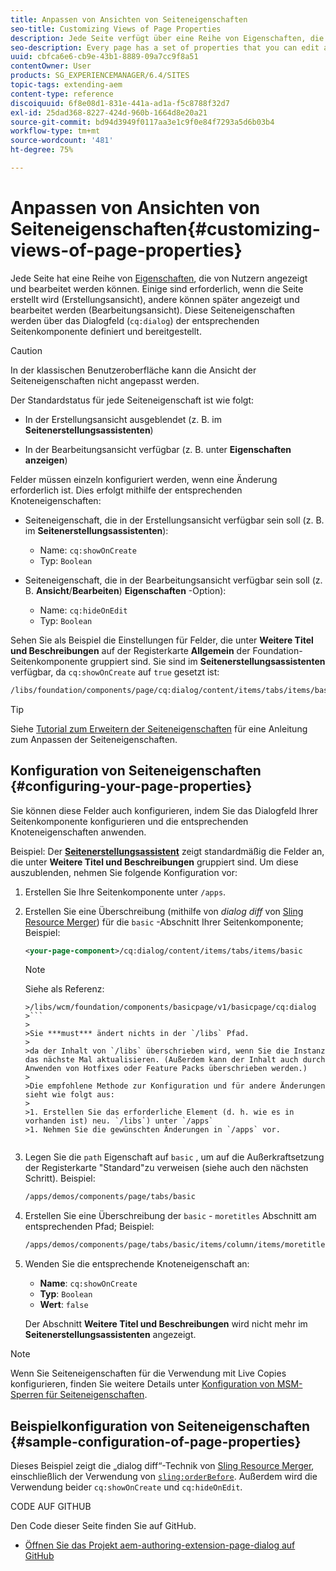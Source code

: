 ```yaml
---
title: Anpassen von Ansichten von Seiteneigenschaften
seo-title: Customizing Views of Page Properties
description: Jede Seite verfügt über eine Reihe von Eigenschaften, die Sie nach Bedarf bearbeiten können.
seo-description: Every page has a set of properties that you can edit as required
uuid: cbfca6e6-cb9e-43b1-8889-09a7cc9f8a51
contentOwner: User
products: SG_EXPERIENCEMANAGER/6.4/SITES
topic-tags: extending-aem
content-type: reference
discoiquuid: 6f8e08d1-831e-441a-ad1a-f5c8788f32d7
exl-id: 25dad368-8227-424d-960b-1664d8e20a21
source-git-commit: bd94d3949f0117aa3e1c9f0e84f7293a5d6b03b4
workflow-type: tm+mt
source-wordcount: '481'
ht-degree: 75%

---
```


# Anpassen von Ansichten von Seiteneigenschaften{#customizing-views-of-page-properties}

Jede Seite hat eine Reihe von [Eigenschaften](/help/sites-authoring/editing-page-properties.md), die von Nutzern angezeigt und bearbeitet werden können. Einige sind erforderlich, wenn die Seite erstellt wird (Erstellungsansicht), andere können später angezeigt und bearbeitet werden (Bearbeitungsansicht). Diese Seiteneigenschaften werden über das Dialogfeld (`cq:dialog`) der entsprechenden Seitenkomponente definiert und bereitgestellt.

>[!CAUTION]
>
>In der klassischen Benutzeroberfläche kann die Ansicht der Seiteneigenschaften nicht angepasst werden.

Der Standardstatus für jede Seiteneigenschaft ist wie folgt:

* In der Erstellungsansicht ausgeblendet (z. B. im **Seitenerstellungsassistenten**)

* In der Bearbeitungsansicht verfügbar (z. B. unter **Eigenschaften anzeigen**)

Felder müssen einzeln konfiguriert werden, wenn eine Änderung erforderlich ist. Dies erfolgt mithilfe der entsprechenden Knoteneigenschaften:

* Seiteneigenschaft, die in der Erstellungsansicht verfügbar sein soll (z. B. im **Seitenerstellungsassistenten**):

   * Name: `cq:showOnCreate`
   * Typ: `Boolean`

* Seiteneigenschaft, die in der Bearbeitungsansicht verfügbar sein soll (z. B. **Ansicht**/**Bearbeiten**) **Eigenschaften** -Option):

   * Name: `cq:hideOnEdit`
   * Typ: `Boolean`

Sehen Sie als Beispiel die Einstellungen für Felder, die unter **Weitere Titel und Beschreibungen** auf der Registerkarte **Allgemein** der Foundation-Seitenkomponente gruppiert sind. Sie sind im **Seitenerstellungsassistenten** verfügbar, da `cq:showOnCreate` auf `true` gesetzt ist:

```xml
/libs/foundation/components/page/cq:dialog/content/items/tabs/items/basic/items/column/items/moretitles
```

>[!TIP]
>
>Siehe [Tutorial zum Erweitern der Seiteneigenschaften](https://docs.adobe.com/content/help/en/experience-manager-learn/sites/developing/page-properties-technical-video-develop.html) für eine Anleitung zum Anpassen der Seiteneigenschaften.

## Konfiguration von Seiteneigenschaften {#configuring-your-page-properties}

Sie können diese Felder auch konfigurieren, indem Sie das Dialogfeld Ihrer Seitenkomponente konfigurieren und die entsprechenden Knoteneigenschaften anwenden.

Beispiel: Der [**Seitenerstellungsassistent**](/help/sites-authoring/managing-pages.md#creating-a-new-page) zeigt standardmäßig die Felder an, die unter **Weitere Titel und Beschreibungen** gruppiert sind. Um diese auszublenden, nehmen Sie folgende Konfiguration vor:

1. Erstellen Sie Ihre Seitenkomponente unter `/apps`.
1. Erstellen Sie eine Überschreibung (mithilfe von *dialog diff* von [Sling Resource Merger](/help/sites-developing/sling-resource-merger.md)) für die `basic` -Abschnitt Ihrer Seitenkomponente; Beispiel:

   ```xml
   <your-page-component>/cq:dialog/content/items/tabs/items/basic
   ```

   >[!NOTE]
   >
   >Siehe als Referenz:
   >
   >
   ```
   >/libs/wcm/foundation/components/basicpage/v1/basicpage/cq:dialog
   >```
   >
   >Sie ***must*** ändert nichts in der `/libs` Pfad.
   >
   >da der Inhalt von `/libs` überschrieben wird, wenn Sie die Instanz das nächste Mal aktualisieren. (Außerdem kann der Inhalt auch durch Anwenden von Hotfixes oder Feature Packs überschrieben werden.)
   >
   >Die empfohlene Methode zur Konfiguration und für andere Änderungen sieht wie folgt aus:
   >
   >1. Erstellen Sie das erforderliche Element (d. h. wie es in vorhanden ist) neu. `/libs`) unter `/apps`
   >1. Nehmen Sie die gewünschten Änderungen in `/apps` vor.


1. Legen Sie die `path` Eigenschaft auf `basic` , um auf die Außerkraftsetzung der Registerkarte &quot;Standard&quot;zu verweisen (siehe auch den nächsten Schritt). Beispiel:

   ```xml
   /apps/demos/components/page/tabs/basic
   ```

1. Erstellen Sie eine Überschreibung der `basic` - `moretitles` Abschnitt am entsprechenden Pfad; Beispiel:

   ```xml
   /apps/demos/components/page/tabs/basic/items/column/items/moretitles
   ```

1. Wenden Sie die entsprechende Knoteneigenschaft an:

   * **Name**: `cq:showOnCreate`
   * **Typ**: `Boolean`
   * **Wert**: `false`

   Der Abschnitt **Weitere Titel und Beschreibungen** wird nicht mehr im **Seitenerstellungsassistenten** angezeigt.

>[!NOTE]
>
>Wenn Sie Seiteneigenschaften für die Verwendung mit Live Copies konfigurieren, finden Sie weitere Details unter [Konfiguration von MSM-Sperren für Seiteneigenschaften](/help/sites-developing/extending-msm.md#configuring-msm-locks-on-page-properties-touch-enabled-ui).

## Beispielkonfiguration von Seiteneigenschaften {#sample-configuration-of-page-properties}

Dieses Beispiel zeigt die „dialog diff“-Technik von [Sling Resource Merger](/help/sites-developing/sling-resource-merger.md), einschließlich der Verwendung von [`sling:orderBefore`](/help/sites-developing/sling-resource-merger.md#properties). Außerdem wird die Verwendung beider `cq:showOnCreate` und `cq:hideOnEdit`.

CODE AUF GITHUB

Den Code dieser Seite finden Sie auf GitHub.

* [Öffnen Sie das Projekt aem-authoring-extension-page-dialog auf GitHub](https://github.com/Adobe-Marketing-Cloud/aem-authoring-extension-page-dialog)
